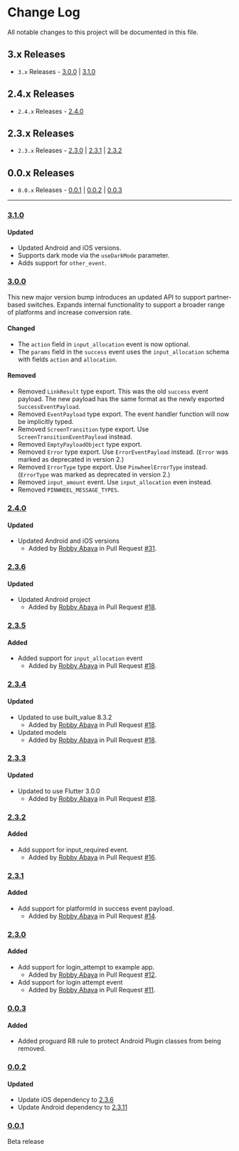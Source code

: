 # Change Log

All notable changes to this project will be documented in this file.

## 3.x Releases

- `3.x` Releases - [3.0.0](#300) | [3.1.0](#310)

## 2.4.x Releases

- `2.4.x` Releases - [2.4.0](#240)

## 2.3.x Releases

- `2.3.x` Releases - [2.3.0](#230) | [2.3.1](#231) | [2.3.2](#232)

## 0.0.x Releases

- `0.0.x` Releases - [0.0.1](#001) | [0.0.2](#002) | [0.0.3](#003)

---

### [3.1.0](https://github.com/underdog-tech/pinwheel-flutter-sdk/releases/tag/3.1.0)

#### Updated

- Updated Android and iOS versions.
- Supports dark mode via the `useDarkMode` parameter.
- Adds support for `other_event`.

### [3.0.0](https://github.com/underdog-tech/pinwheel-flutter-sdk/releases/tag/3.0.0)

This new major version bump introduces an updated API to support partner-based switches. Expands internal functionality to support a broader range of platforms and increase conversion rate.

#### Changed

- The `action` field in `input_allocation` event is now optional.
- The `params` field in the `success` event uses the `input_allocation` schema with fields `action` and `allocation`.

#### Removed

- Removed `LinkResult` type export. This was the old `success` event payload. The new payload has the same format as the newly exported `SuccessEventPayload`.
- Removed `EventPayload` type export. The event handler function will now be implicitly typed.
- Removed `ScreenTransition` type export. Use `ScreenTransitionEventPayload` instead.
- Removed `EmptyPayloadObject` type export.
- Removed `Error` type export. Use `ErrorEventPayload` instead. (`Error` was marked as deprecated in version 2.)
- Removed `ErrorType` type export. Use `PinwheelErrorType` instead. (`ErrorType` was marked as deprecated in version 2.)
- Removed `input_amount` event. Use `input_allocation` even instead.
- Removed `PINWHEEL_MESSAGE_TYPES`.

### [2.4.0](https://github.com/underdog-tech/pinwheel-flutter-sdk/releases/tag/2.4.0)

#### Updated

- Updated Android and iOS versions
  - Added by [Robby Abaya](https://github.com/rawbee) in Pull Request [#31](https://github.com/underdog-tech/pinwheel-flutter-sdk/pull/31).

### [2.3.6](https://github.com/underdog-tech/pinwheel-flutter-sdk/releases/tag/2.3.6)

#### Updated

- Updated Android project
  - Added by [Robby Abaya](https://github.com/rawbee) in Pull Request [#18](https://github.com/underdog-tech/pinwheel-flutter-sdk/pull/25).

### [2.3.5](https://github.com/underdog-tech/pinwheel-flutter-sdk/releases/tag/2.3.5)

#### Added

- Added support for `input_allocation` event
  - Added by [Robby Abaya](https://github.com/rawbee) in Pull Request [#18](https://github.com/underdog-tech/pinwheel-flutter-sdk/pull/23).

### [2.3.4](https://github.com/underdog-tech/pinwheel-flutter-sdk/releases/tag/2.3.4)

#### Updated

- Updated to use built_value 8.3.2
  - Added by [Robby Abaya](https://github.com/rawbee) in Pull Request [#18](https://github.com/underdog-tech/pinwheel-flutter-sdk/pull/20).
- Updated models
  - Added by [Robby Abaya](https://github.com/rawbee) in Pull Request [#18](https://github.com/underdog-tech/pinwheel-flutter-sdk/pull/21).

### [2.3.3](https://github.com/underdog-tech/pinwheel-flutter-sdk/releases/tag/2.3.3)

#### Updated

- Updated to use Flutter 3.0.0
  - Added by [Robby Abaya](https://github.com/rawbee) in Pull Request [#18](https://github.com/underdog-tech/pinwheel-flutter-sdk/pull/18).

### [2.3.2](https://github.com/underdog-tech/pinwheel-flutter-sdk/releases/tag/2.3.2)

#### Added

- Add support for input_required event.
  - Added by [Robby Abaya](https://github.com/rawbee) in Pull Request [#16](https://github.com/underdog-tech/pinwheel-flutter-sdk/pull/16).

### [2.3.1](https://github.com/underdog-tech/pinwheel-flutter-sdk/releases/tag/2.3.1)

#### Added

- Add support for platformId in success event payload.
  - Added by [Robby Abaya](https://github.com/rawbee) in Pull Request [#14](https://github.com/underdog-tech/pinwheel-flutter-sdk/pull/14).

### [2.3.0](https://github.com/underdog-tech/pinwheel-flutter-sdk/releases/tag/2.3.0)

#### Added

- Add support for login_attempt to example app.
  - Added by [Robby Abaya](https://github.com/rawbee) in Pull Request [#12](https://github.com/underdog-tech/pinwheel-flutter-sdk/pull/12).
- Add support for login attempt event
  - Added by [Robby Abaya](https://github.com/rawbee) in Pull Request [#11](https://github.com/underdog-tech/pinwheel-flutter-sdk/pull/11).

### [0.0.3](https://github.com/underdog-tech/pinwheel-flutter-sdk/releases/tag/0.0.3)

#### Added

- Added proguard R8 rule to protect Android Plugin classes from being removed.

### [0.0.2](https://github.com/underdog-tech/pinwheel-flutter-sdk/releases/tag/0.0.2)

#### Updated

- Update iOS dependency to [2.3.6](https://github.com/underdog-tech/pinwheel-ios-sdk/releases)
- Update Android dependency to [2.3.11](https://github.com/underdog-tech/pinwheel-android-sdk/releases)

### [0.0.1](https://github.com/underdog-tech/pinwheel-flutter-sdk/releases/tag/0.0.1)

Beta release
